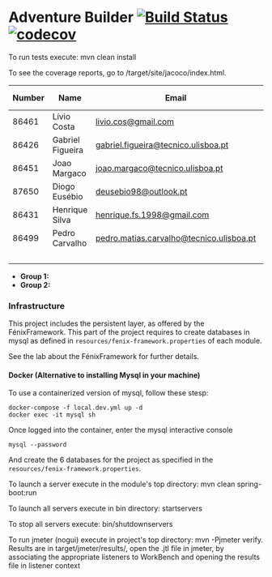 # Adventure Builder [![Build Status](https://travis-ci.com/tecnico-softeng/prototype-2018.svg?token=fJ1UzWxWjpuNcHWPhqjT&branch=master)](https://travis-ci.com/tecnico-softeng/prototype-2018) [![codecov](https://codecov.io/gh/tecnico-softeng/prototype-2018/branch/master/graph/badge.svg?token=OPjXGqoNEm)](https://codecov.io/gh/tecnico-softeng/prototype-2018)


To run tests execute: mvn clean install

To see the coverage reports, go to <module name>/target/site/jacoco/index.html.


|   Number   |          Name           |                    Email                   |   GitHub Username  | Group |
| ---------- | ----------------------- | ---------------------------------------    | -------------------| ----- |
|   86461    |    Lívio Costa          |   livio.cos@gmail.com                      |    LivioCosta      |   20  |
|   86426    |    Gabriel Figueira     |   gabriel.figueira@tecnico.ulisboa.pt      |    Grabiel14       |   20  |
|   86451    |    Joao Margaco         |   joao.margaco@tecnico.ulisboa.pt          |    JoaoPmargaco    |   20  |
|   87650    |    Diogo Eusébio        |   deusebio98@outlook.pt                    |    DiogoEusebio    |   20  |
|   86431    |    Henrique Silva       |   henrique.fs.1998@gmail.com               |   HenriqueFSilva   |   20  |
|   86499    |    Pedro Carvalho       |   pedro.matias.carvalho@tecnico.ulisboa.pt |                    |   20  |
|            |                         |                                            |                    |   20  |

- **Group 1:**
- **Group 2:**

### Infrastructure

This project includes the persistent layer, as offered by the FénixFramework.
This part of the project requires to create databases in mysql as defined in `resources/fenix-framework.properties` of each module.

See the lab about the FénixFramework for further details.

#### Docker (Alternative to installing Mysql in your machine)

To use a containerized version of mysql, follow these stesp:

```
docker-compose -f local.dev.yml up -d
docker exec -it mysql sh
```

Once logged into the container, enter the mysql interactive console

```
mysql --password
```

And create the 6 databases for the project as specified in
the `resources/fenix-framework.properties`.

To launch a server execute in the module's top directory: mvn clean spring-boot:run

To launch all servers execute in bin directory: startservers

To stop all servers execute: bin/shutdownservers

To run jmeter (nogui) execute in project's top directory: mvn -Pjmeter verify. Results are in target/jmeter/results/, open the .jtl file in jmeter, by associating the appropriate listeners to WorkBench and opening the results file in listener context
